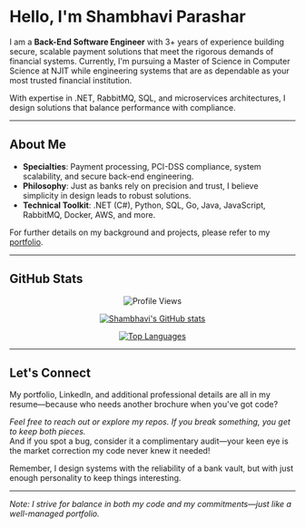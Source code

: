 <!-- 
  Hi there!
  This README is automatically displayed on your GitHub profile if you name 
  the repository as shambhaviparashar/shambhaviparashar.
-->

# Hello, I'm Shambhavi Parashar

I am a **Back-End Software Engineer** with 3+ years of experience building secure, scalable payment solutions that meet the rigorous demands of financial systems. Currently, I'm pursuing a Master of Science in Computer Science at NJIT while engineering systems that are as dependable as your most trusted financial institution.

With expertise in .NET, RabbitMQ, SQL, and microservices architectures, I design solutions that balance performance with compliance.

---

## About Me

- **Specialties**: Payment processing, PCI-DSS compliance, system scalability, and secure back-end engineering.
- **Philosophy**: Just as banks rely on precision and trust, I believe simplicity in design leads to robust solutions.
- **Technical Toolkit**: .NET (C#), Python, SQL, Go, Java, JavaScript, RabbitMQ, Docker, AWS, and more.

For further details on my background and projects, please refer to my [portfolio](https://shambhaviparashar.me).

---

## GitHub Stats

<div align="center">

![Profile Views](https://komarev.com/ghpvc/?username=shambhaviparashar&color=blue&style=flat-square)

[![Shambhavi's GitHub stats](https://github-readme-stats.vercel.app/api?username=shambhaviparashar&show_icons=true&theme=default)](https://github.com/shambhaviparashar)

[![Top Languages](https://github-readme-stats.vercel.app/api/top-langs/?username=shambhaviparashar&layout=compact&theme=default)](https://github.com/shambhaviparashar)
</div>

---

## Let's Connect

My portfolio, LinkedIn, and additional professional details are all in my resume—because who needs another brochure when you've got code?

*Feel free to reach out or explore my repos. If you break something, you get to keep both pieces.*  
And if you spot a bug, consider it a complimentary audit—your keen eye is the market correction my code never knew it needed!

Remember, I design systems with the reliability of a bank vault, but with just enough personality to keep things interesting.

---

*Note: I strive for balance in both my code and my commitments—just like a well-managed portfolio.*
